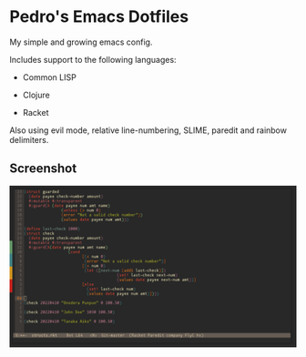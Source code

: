 # Pedro's Emacs Dotfiles

My simple and growing emacs config.

Includes support to the following languages:

- Common LISP

- Clojure

- Racket 

Also using evil mode, relative line-numbering, SLIME, paredit and rainbow delimiters.

## Screenshot

![Alt text](./static/emacs3.png "emacs config running")
